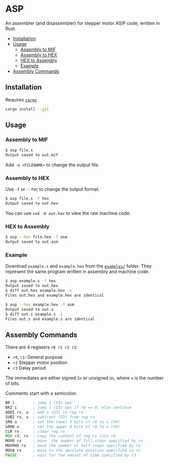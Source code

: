 # ASP

An assembler (and disassembler) for stepper motor ASIP code, written in Rust.

- [Installation](#installation)
- [Usage](#usage)
  - [Assembly to MIF](#assembly-to-mif)
  - [Assembly to HEX](#assembly-to-hex)
  - [HEX to Assembly](#hex-to-assembly)
  - [Example](#example)
- [Assembly Commands](#assembly-commands)

## Installation

Requires [`cargo`](https://doc.rust-lang.org/cargo/getting-started/installation.html).

```bash
cargo install --git
```

## Usage

### Assembly to MIF

```bash
$ asp file.s
Output saved to out.mif
```

Add `-o <FILENAME>` to change the output file.

### Assembly to HEX

Use `-f` or `--fmt` to change the output format.

```bash
$ asp file.s -f hex
Output saved to out.hex
```

You can use `xxd -b out.hex` to view the raw machine code.

### HEX to Assembly

```bash
$ asp --hex file.hex -f asm
Output saved to out.asm
```

### Example

Download `example.s` and `example.hex` from the [`examples/`](examples/) folder. They represent the same program written in assembly and machine code.

```bash
$ asp example.s -f hex
Output saved to out.hex
$ diff out.hex example.hex -s
Files out.hex and example.hex are identical
```

```bash
$ asp --hex example.hex -f asm
Output saved to out.s
$ diff out.s example.s -s
Files out.s and example.s are identical
```

## Assembly Commands

There are 4 registers `r0 r1 r2 r3`:

- `r0`, `r1`: General purpose
- `r2` Stepper motor position
- `r3` Delay period

The immediates are either signed `In` or unsigned `Un`, where `n` is the number of bits.

Comments start with a semicolon.

```asm
BR i        ; jump i (I5) ops 
BRZ i       ; jump i (I5) ops if r0 == 0, else continue
ADDI rx, u  ; add u (U3) to reg rx
SUBI rx, u  ; subtract (U3) from reg rx
SR0 u       ; set the lower 4 bits of r0 to u (U4)
SRH0 u      ; set the upper 4 bits of r0 to u (U4)
CLR rx      ; clear reg rx
MOV rd, rs  ; copy the content of reg rs into rd
MOVR rx     ; move  the number of full-steps specified by rx
MOVRHS rx   ; move the number of half-steps specified by rx
MOVA rx     ; move to the absolute position specified in rx
PAUSE       ; wait for the amount of time specified by r3
```
